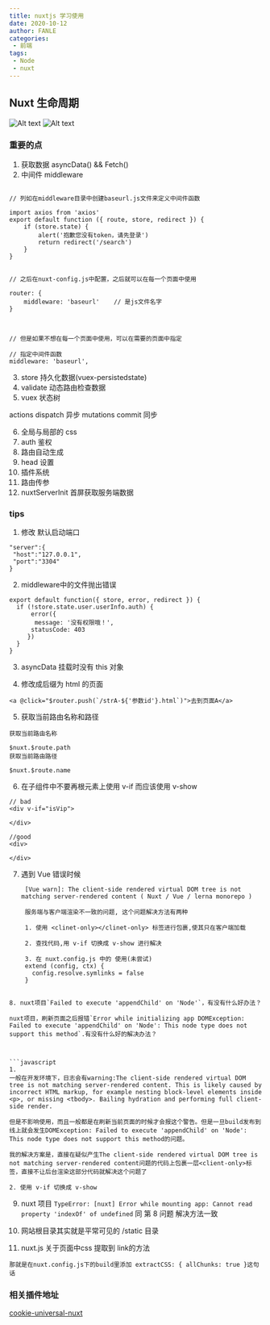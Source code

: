 ```yaml
---
title: nuxtjs 学习使用
date: 2020-10-12
author: FANLE
categories:
 - 前端
tags:
 - Node
 - nuxt
---
```



## Nuxt 生命周期

![Alt text](https://segmentfault.com/img/remote/1460000022742269)
![Alt text](https://img-blog.csdnimg.cn/20200930160933602.png?x-oss-process=image/watermark,type_ZmFuZ3poZW5naGVpdGk,shadow_10,text_aHR0cHM6Ly9ibG9nLmNzZG4ubmV0L3FxXzQxMjkzNTcz,size_16,color_FFFFFF,t_70#pic_center)

### 重要的点

1. 获取数据 asyncData() && Fetch()
2. 中间件  middleware
```

// 列如在middleware目录中创建baseurl.js文件来定义中间件函数

import axios from 'axios'
export default function ({ route, store, redirect }) {
    if (store.state) {
        alert('抱歉您没有token，请先登录')
        return redirect('/search')
    }
}


// 之后在nuxt-config.js中配置，之后就可以在每一个页面中使用

router: {
    middleware: 'baseurl'    // 是js文件名字
}



// 但是如果不想在每一个页面中使用，可以在需要的页面中指定

// 指定中间件函数
middleware: 'baseurl',

```

3. store 持久化数据(vuex-persistedstate)
4. validate 动态路由检查数据
5. vuex 状态树

  actions  dispatch   异步
  mutations  commit   同步

6. 全局与局部的 css
7. auth 鉴权
8. 路由自动生成
9.  head 设置
10. 插件系统
11. 路由传参
12. nuxtServerInit 首屏获取服务端数据



### tips

1. 修改 默认启动端口

```
"server":{
 "host":"127.0.0.1",
 "port":"3304"
}
```

2. middleware中的文件抛出错误

```
export default function({ store, error, redirect }) {
  if (!store.state.user.userInfo.auth) {
      error({
       message: '没有权限哦！',
      statusCode: 403
     })
  }
}
```

3. asyncData 挂载时没有 this 对象


4. 修改成后缀为 html 的页面
```
<a @click="$router.push(`/strA-${'参数id'}.html`)">去到页面A</a>

```

5. 获取当前路由名称和路径
```
获取当前路由名称

$nuxt.$route.path
获取当前路由路径

$nuxt.$route.name

```

6.  在子组件中不要再根元素上使用 v-if 而应该使用 v-show

```
// bad
<div v-if="isVip">

</div>
```

```
//good
<div>

</div>
```

7. 遇到 Vue 错误时候
   ```
    [Vue warn]: The client-side rendered virtual DOM tree is not matching server-rendered content ( Nuxt / Vue / lerna monorepo )

    服务端与客户端渲染不一致的问题, 这个问题解决方法有两种

    1. 使用 <clinet-only></clinet-only> 标签进行包裹,使其只在客户端加载
    
    2. 查找代码,用 v-if 切换成 v-show 进行解决

    3. 在 nuxt.config.js 中的 使用(未尝试)
    extend (config, ctx) {
      config.resolve.symlinks = false
    }
  ```

8. nuxt项目`Failed to execute 'appendChild' on 'Node'`，有没有什么好办法？

  nuxt项目，刷新页面之后报错`Error while initializing app DOMException: Failed to execute 'appendChild' on 'Node': This node type does not support this method`.有没有什么好的解决办法？

  

  ```javascript
  1.
  一般在开发环境下，日志会有warning:The client-side rendered virtual DOM tree is not matching server-rendered content. This is likely caused by incorrect HTML markup, for example nesting block-level elements inside <p>, or missing <tbody>. Bailing hydration and performing full client-side render.

  但是不影响使用，而且一般都是在刷新当前页面的时候才会报这个警告。但是一旦build发布到线上就会发生DOMException: Failed to execute 'appendChild' on 'Node': This node type does not support this method的问题。

  我的解决方案是，直接在疑似产生The client-side rendered virtual DOM tree is not matching server-rendered content问题的代码上包裹一层<client-only>标签，直接不让后台渲染这部分代码就解决这个问题了

  2. 使用 v-if 切换成 v-show
  ```

9. nuxt 项目 `TypeError: [nuxt] Error while mounting app: Cannot read property 'indexOf' of undefined`
  同 第 8 问题 解决方法一致


10. 网站根目录其实就是平常可见的 /static 目录
  
11. nuxt.js 关于页面中css 提取到 link的方法
```
那就是在nuxt.config.js下的build里添加 extractCSS: { allChunks: true }这句话
```

### 相关插件地址

[cookie-universal-nuxt](https://github.com/microcipcip/cookie-universal/tree/master/packages/cookie-universal-nuxt)




